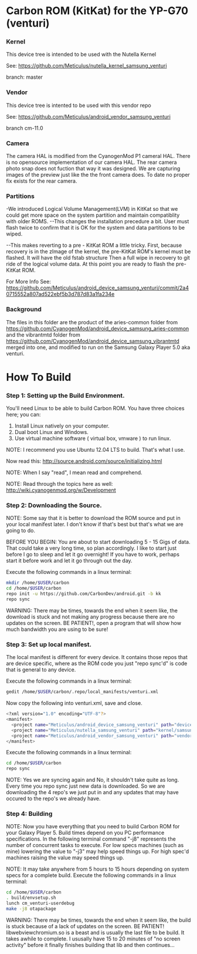 # Carbon ROM (KitKat) for the YP-G70 (venturi)

### Kernel
This device tree is intended to be used with the Nutella Kernel

See: https://github.com/Meticulus/nutella_kernel_samsung_venturi

branch: master
### Vendor
This device tree is intented to be used with this vendor repo

See: https://github.com/Meticulus/android_vendor_samsung_venturi

branch cm-11.0

### Camera
The camera HAL is modified from the CyanogenMod P1 cameral HAL. There is no opensource implementation of our camera HAL.
The rear camera photo snap does not fuction that way it was designed. We are capturing images of the preview just like the
the front camera does. To date no proper fix exists for the rear camera.
### Partitions
-We introduced Logical Volume Management(LVM) in KitKat so that we could get more space on the system partition and maintain compatiblity with older ROMS.
--This changes the installation precedure a bit. User must flash twice to confirm that it is OK for the system and data
partitions to be wiped.

--This makes reverting to a pre - KitKat ROM a little tricky. First, because recovery is in the zImage of the kernel, the pre-KitKat ROM's kernel must be flashed. It will have the old fstab structure Then a full wipe in recovery to git ride of the logical volume data. At this point you are ready to flash the pre-KitKat ROM.

For More Info See: https://github.com/Meticulus/android_device_samsung_venturi/commit/2a40715552a807ad522ebf5b3d787d83a1fa234e


### Background

The files in this folder are the product of the aries-common folder from https://github.com/CyanogenMod/android_device_samsung_aries-common
and the vibrantmtd folder from https://github.com/CyanogenMod/android_device_samsung_vibrantmtd merged into one, and modified to run on the
Samsung Galaxy Player 5.0 aka venturi.

# How To Build

### Step 1: Setting up the Build Environment.

You'll need Linux to be able to build Carbon ROM. You have three choices here; you can:

1. Install Linux natively on your computer.
2. Dual boot Linux and Windows.
3. Use virtual machine software ( virtual box, vmware ) to run linux.

NOTE: I recommend you use Ubuntu 12.04 LTS to build. That's what I use.

Now read this: http://source.android.com/source/initializing.html

NOTE: When I say "read", I mean read and comprehend.

NOTE: Read through the topics here as well: http://wiki.cyanogenmod.org/w/Development
### Step 2: Downloading the Source.

NOTE: Some say that it is better to download the ROM source and put in your local manifest later. I don't know if that's best but that's what we are going to do.

BEFORE YOU BEGIN: You are about to start downloading 5 - 15 Gigs of data. That could take a very long time, so plan accordingly. I like to start just before I go to sleep and let it go overnight! If you have to work, perhaps start it before work and let it go through out the day.

Execute the following commands in a linux terminal:
```bash
mkdir /home/$USER/carbon
cd /home/$USER/carbon
repo init -u https://github.com/CarbonDev/android.git -b kk
repo sync
```
WARNING: There may be times, towards the end when it seem like, the download is stuck and not making any progress because there are no updates on the screen. BE PATIENT!, open a program that will show how much bandwidth you are using to be sure!


### Step 3: Set up local manifest.

The local manifest is different for every device. It contains those repos that are device specific, where as the ROM code you just "repo sync'd" is code that is general to any device.

Execute the following commands in a linux terminal:
```bash
gedit /home/$USER/carbon/.repo/local_manifests/venturi.xml
```
Now copy the following into venturi.xml, save and close.
```bash
<?xml version="1.0" encoding="UTF-8"?>
<manifest>
  <project name="Meticulus/android_device_samsung_venturi" path="device/samsung/venturi" remote="github" revision="carbon"/>
  <project name="Meticulus/nutella_samsung_venturi" path="kernel/samsung/venturi" remote="github" revision="master"/>
  <project name="Meticulus/android_vendor_samsung_venturi" path="vendor/samsung/venturi" remote="github" revision="cm-11.0"/>
</manifest>
```
Execute the following commands in a linux terminal:
```bash
cd /home/$USER/carbon
repo sync
```

NOTE: Yes we are syncing again and No, it shouldn't take quite as long. Every time you repo sync just new data is downloaded. So we are downloading the 4 repo's we just put in and any updates that may have occured to the repo's we already have.

### Step 4: Building

NOTE: Now you have everything that you need to build Carbon ROM for your Galaxy Player 5. Build times depend on you PC performance specifications. In the following terminal command "-j8" represents the number of concurrent tasks to execute. For low specs machines (such as mine) lowering the value to "-j3" may help speed things up. For high spec'd machines raising the value may speed things up.

NOTE: It may take anywhere from 5 hours to 15 hours depending on system specs for a complete build.
Execute the following commands in a linux terminal:
```bash
cd /home/$USER/carbon
. build/envsetup.sh
lunch cm_venturi-userdebug
make -j8 otapackage
```
WARNING: There may be times, towards the end when it seem like, the build is stuck because of a lack of updates on the screen. BE PATIENT! libwebviewchromium.so is a beast and is usually the last file to be build. It takes awhile to complete. I ususally have 15 to 20 minutes of "no screen activity" before it finally finishes building that lib and then continues...
